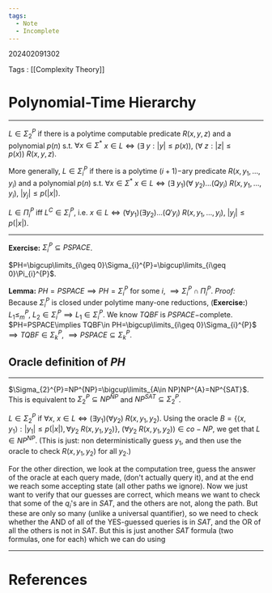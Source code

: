 ```yaml
---
tags:
  - Note
  - Incomplete
---
```

202402091302

Tags : [[Complexity Theory]]
# Polynomial-Time Hierarchy
---
$L\in\Sigma_{2}^{P}$ if there is a polytime computable predicate $R(x,y,z)$ and a polynomial $p(n)$ s.t. $\forall x \in\Sigma^{*}$
$x \in L\iff(\exists\ y: |y|\leq p(x))$, $(\forall\ z: |z|\leq p(x))\ R(x,y,z)$.

More generally,
$L\in\Sigma_{i}^{P}$ if there is a polytime $(i+1)-$ary predicate $R(x,y_{1},\dots,y_{i})$ and a polynomial $p(n)$ s.t. $\forall x \in\Sigma^{*}$
$x \in L\iff(\exists\ y_{1})(\forall\ y_{2})\dots(Qy_{i})\ R(x,y_{1},\dots,y_{i})$, $|y_{j}|\leq p(|x|)$.

$L\in\Pi_{i}^{P}$ iff $L^{C}\in\Sigma_{i}^{P}$, i.e.
$x \in L\iff(\forall y_{1})(\exists y_{2})\dots(Q'y_{i})\ R(x,y_{1},\dots ,y_{i})$, $|y_{j}|\leq p(|x|)$.

---
**Exercise:** $\Sigma_{i}^{P}\subseteq PSPACE$.

$PH=\bigcup\limits_{i\geq 0}\Sigma_{i}^{P}=\bigcup\limits_{i\geq 0}\Pi_{i}^{P}$.

**Lemma:** $PH=PSPACE\implies PH=\Sigma_{i}^{P}$ for some $i$, $\implies\Sigma_{i}^{P}\cap\Pi_{i}^{P}$.
*Proof:*
Because $\Sigma_{i}^{P}$ is closed under polytime many-one reductions,
(**Exercise:**) $L_{1}\leq_{m}^{P},\ L_{2}\in\Sigma_{i}^{P}\implies L_{1}\in\Sigma_{i}^{P}$.
We know $TQBF$ is $PSPACE-$complete.
$PH=PSPACE\implies TQBF\in PH=\bigcup\limits_{i\geq 0}\Sigma_{i}^{P}$
$\implies TQBF\in\Sigma_{k}^{P}$,
$\implies PSPACE\subseteq\Sigma_{k}^{P}$.

## Oracle definition of $PH$
---
$\Sigma_{2}^{P}=NP^{NP}=\bigcup\limits_{A\in NP}NP^{A}=NP^{SAT}$.
This is equivalent to $\Sigma_{2}^{P}\subseteq NP^{NP}$ and $NP^{SAT}\subseteq\Sigma_{2}^{P}$.

$L\in\Sigma_{2}^{P}$ if $\forall x$, $x \in L\iff(\exists y_{1})(\forall y_{2})\ R(x,y_{1},y_{2})$.
Using the oracle $B=\{\langle x,y_{1} \rangle:|y_{1}|\leq p(|x|), \forall y_{2}\ R(x,y_{1},y_{2}) \}$, $(\forall y_{2}\ R(x,y_{1},y_{2}))\in co-NP$,
we get that $L\in NP^{NP}$.
(This is just: non deterministically guess $y_{1}$, and then use the oracle to check $R(x,y_{1},y_{2})$ for all $y_{2}$.)

For the other direction, we look at the computation tree, guess the answer of the oracle at each query made, (don't actually query it), and at the end we reach some accepting state (all other paths we ignore). Now we just want to verify that our guesses are correct, which means we want to check that some of the $q_{i}$'s are in $SAT$, and the others are not, along the path. But these are only so many (unlike a universal quantifier), so we need to check whether the AND of all of the YES-guessed queries is in $SAT$, and the OR of all the others is not in $SAT$. But this is just another $SAT$ formula (two formulas, one for each) which we can do using 








---
# References
